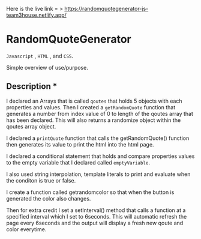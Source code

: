 Here is the live link = > https://randomquotegenerator-js-team3house.netlify.app/

# RandomQuoteGenerator

`Javascript` , `HTML` , and `CSS`.

Simple overview of use/purpose.

## Description *

I declared an Arrays that is called `qoutes` that holds 5 objects with each properties and values.
Then I created a `getRandomQuote` function that generates a number from index value of 0 to length of the qoutes array that has been declared. This will also returns a randomize object within the qoutes array object.

I declared a `printQuote` function that calls the getRandomQuote() function then generates its value to print the html into the html page.

I declared a conditional statement that holds and compare properties values to the empty variable that I declared called `emptyVariable`. 

I also used string interpolation, template literals to print and evaluate when the conditon is true or false.

 I create a function called getrandomcolor so that when the button is generated the color also changes.

Then for extra credit I set a setInterval() method that calls a function at a specified interval which I set to 6seconds. This will automatic refresh the page every 6seconds and the output will display a fresh new qoute and color everytime.






